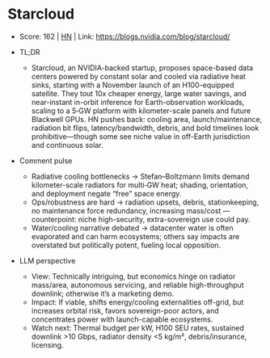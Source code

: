 # Starcloud

- Score: 162 | [HN](https://news.ycombinator.com/item?id=45667458) | Link: https://blogs.nvidia.com/blog/starcloud/

- TL;DR
    - Starcloud, an NVIDIA-backed startup, proposes space-based data centers powered by constant solar and cooled via radiative heat sinks, starting with a November launch of an H100-equipped satellite. They tout 10x cheaper energy, large water savings, and near-instant in-orbit inference for Earth-observation workloads, scaling to a 5‑GW platform with kilometer-scale panels and future Blackwell GPUs. HN pushes back: cooling area, launch/maintenance, radiation bit flips, latency/bandwidth, debris, and bold timelines look prohibitive—though some see niche value in off-Earth jurisdiction and continuous solar.

- Comment pulse
    - Radiative cooling bottlenecks → Stefan–Boltzmann limits demand kilometer-scale radiators for multi‑GW heat; shading, orientation, and deployment negate “free” space energy.
    - Ops/robustness are hard → radiation upsets, debris, stationkeeping, no maintenance force redundancy, increasing mass/cost — counterpoint: niche high-security, extra-sovereign use could pay.
    - Water/cooling narrative debated → datacenter water is often evaporated and can harm ecosystems; others say impacts are overstated but politically potent, fueling local opposition.

- LLM perspective
    - View: Technically intriguing, but economics hinge on radiator mass/area, autonomous servicing, and reliable high-throughput downlink; otherwise it’s a marketing demo.
    - Impact: If viable, shifts energy/cooling externalities off-grid, but increases orbital risk, favors sovereign-poor actors, and concentrates power with launch-capable ecosystems.
    - Watch next: Thermal budget per kW, H100 SEU rates, sustained downlink >10 Gbps, radiator density <5 kg/m², debris/insurance, licensing.
